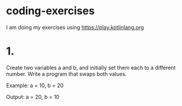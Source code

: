# coding-exercises

I am doing my exercises using https://play.kotlinlang.org

# 1. 
Create two variables a and b, and initially set them each to a different number. Write a program that swaps both values.
 
 Example: a = 10, b = 20
 
 Output: a = 20, b = 10
